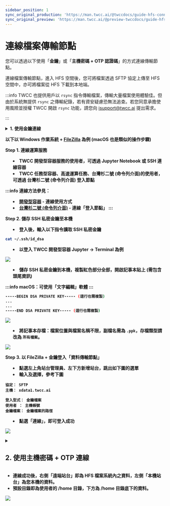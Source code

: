 ```yaml
---
sidebar_position: 1
sync_original_production: 'https://man.twcc.ai/@twccdocs/guide-hfs-connect-to-data-transfer-node-zh' 
sync_original_preview: 'https://man.twcc.ai/@preview-twccdocs/guide-hfs-connect-to-data-transfer-node-zh'
---
```


# 連線檔案傳輸節點

您可以透過以下使用「**金鑰**」或「**主機密碼 + OTP 認證碼**」的方式連線傳輸節點。

連線檔案傳輸節點，進入 HFS 空間後，您可將檔案透過 SFTP 協定上傳至 HFS 空間中，亦可將檔案從 HFS 下載到本地端。

:::info
TWCC 也提供用戶以 `rsync` 指令傳輸檔案，傳輸大量檔案使用體驗佳。但由於系統無提供 `rsync` 之傳輸紀錄，若有資安疑慮恐無法追查。若您同意承擔使用風險並授權 TWCC 開啟 `rsync` 功能，請您向 <ins><a href = "mailto: isupport@twcc.ai">isupport@twcc.ai</a></ins> 提出需求。


:::


<!-- 1 start -->

<details class="docspoiler">


<summary><b>1. 使用金鑰連線



以下以 Windows 作業系統 + [<ins>FileZilla</ins>](https://filezilla-project.org) 為例 (macOS 也是類似的操作步驟)

<b>Step 1. 連線運算服務</b> 

- TWCC 開發型容器服務的使用者，可透過 Jupyter Notebook 或 SSH 連線容器
- TWCC 任務型容器、高速運算任務、台灣杉二號 (命令列介面)的使用者，可透過 台灣杉二號 (命令列介面) 登入節點

:::info
連線方法參見：
- [<ins>開發型容器</ins>](https://www.twcc.ai/doc?page=container&euqinu=true#%E9%80%A3%E7%B7%9A%E4%BD%BF%E7%94%A8%E6%96%B9%E5%BC%8F) - 連線使用方式
- [<ins>台灣杉二號 (命令列介面)</ins>](https://man.twcc.ai/s/B15nJXe-B#2-%E7%99%BB%E5%85%A5%E3%80%8C%E7%99%BB%E5%85%A5%E7%AF%80%E9%BB%9E%E3%80%8D) - 連線「登入節點」
:::

<b>Step 2. 儲存 SSH 私密金鑰至本機</b>

- 登入後，輸入以下指令讀取 SSH 私密金鑰

```bash
cat ~/.ssh/id_dsa
```
- 以登入 TWCC 開發型容器 Jupyter -> Terminal 為例

![](https://cos.twcc.ai/SYS-MANUAL/uploads/upload_0ce21b053250616fd41773cfbc967439.png)


- 儲存 SSH 私密金鑰到本機，複製紅色部分全部，開啟記事本貼上 (需包含頭尾資訊)

:::info
macOS：可使用「文字編輯」軟體
:::
   
```bash
-----BEGIN DSA PRIVATE KEY----- (這行也需複製)
...
...
-----END DSA PRIVATE KEY----- (這行也需複製)
```

![](https://cos.twcc.ai/SYS-MANUAL/uploads/upload_e417c2dcdb8ba67f5e68fdefb344b739.png)


- 將記事本存檔：檔案位置與檔案名稱不限，副檔名需為 **`.ppk`**，存檔類型請改為 **`所有檔案`**。

![](https://cos.twcc.ai/SYS-MANUAL/uploads/upload_688acdfd3df164086cbc28988fcbfabb.png)



<b>Step 3. 以 FileZilla + 金鑰登入「資料傳輸節點」</b>

- 點選左上角站台管理員、左下方新增站台，跳出如下圖的選單
- 輸入及選擇，參考下圖

```
協定： SFTP
主機： xdata1.twcc.ai

登入型式： 金鑰檔案
使用者 ： 主機帳號
金鑰檔案： 金鑰檔案的路徑
```
- 點選「連線」，即可登入成功


![](https://cos.twcc.ai/SYS-MANUAL/uploads/upload_eefc4f0425480f57ea6e4b0585968cb1.png)



</details>

<!-- Space -->

<div style={{height:8+'px'}}></div>

<!-- 2. start -->

<details class="docspoiler">

<summary><b>

## 2. 使用主機密碼 + OTP 連線

</b></summary>


除上述使用金鑰的登入方式，HFS 也可使用 **密碼 + [OTP <i class="fa fa-question-circle fa-question-circle-for-service" aria-hidden="true"></i>](https://man.twcc.ai/@twccdocs/guide-service-hostname-pwd-otp-zh#%E5%8F%96%E5%BE%97-OTP-%E8%AA%8D%E8%AD%89%E7%A2%BC)** 之方式登入，請參考下方說明：

<b>Step 1. 下載支援 SFTP 連線並可兩段式驗證的軟體</b>

請下載安裝支援 SFTP 連線並可兩段式驗證的軟體 (例：[Filezilla](https://filezilla-project.org/)、[Cyberduck](https://cyberduck.io/download/)、[WinSCP](https://winscp.net/eng/download.php)...等)。

<b>Step 2. 連線檔案傳輸節點</b>

以下以 [<ins>Filezilla</ins>](https://filezilla-project.org/) 為操作示範，開啟軟體後：

![](https://cos.twcc.ai/SYS-MANUAL/uploads/upload_1224ee0b5e7b5ec0f8733c15c8f67bbb.png)


1. 開啟左上「**站台管理員**」
2. 協定：選擇 「**SFTP- SSH File Transfer Protocol**」
3. 主機：輸入 「**xdata1.twcc.ai**」
4. 登入型式： 選擇「**交談式**」
5. 使用者：輸入您的主機帳號 

![](https://cos.twcc.ai/SYS-MANUAL/uploads/upload_8785be275b2352339c6959581fc47f07.png)



6. 點選「**傳輸設定**」
7. 勾選「**限制同時連線數**」並設定最大連線數「**1**」：避免每次傳輸檔案，需重新輸入 密碼 與 OTP 之步驟。

:::info
勾選後，當多檔案進行傳輸時，一次僅能傳輸一個檔案，若使用上不便，建議改用金鑰的方式連線。
:::

8. 點選「**連線**」

<b>

Step 3. 輸入主機密碼及 [OTP <i class="fa fa-question-circle fa-question-circle-for-service" aria-hidden="true"></i>](https://man.twcc.ai/@twccdocs/guide-service-hostname-pwd-otp-zh#%E5%8F%96%E5%BE%97-OTP-%E8%AA%8D%E8%AD%89%E7%A2%BC)

</b>

![](https://cos.twcc.ai/SYS-MANUAL/uploads/upload_92b59625eba5f2dbaff85d5c2c030e19.png)


9. 輸入您的主機密碼
10. 點選「**連線**」 

![](https://cos.twcc.ai/SYS-MANUAL/uploads/upload_7aead02c0c6c3a346672cd55f878fe13.png)


11. 輸入「**OTP**」 
12. 點選「**連線**」


:::info
1. [<ins>忘記主機帳號？</ins>](https://man.twcc.ai/@twccdocs/guide-service-hostname-pwd-otp-zh#%E9%87%8D%E7%BD%AE%E4%B8%BB%E6%A9%9F%E5%AF%86%E7%A2%BC)
2. [<ins>忘記密碼？</ins>](https://man.twcc.ai/@twccdocs/guide-service-hostname-pwd-otp-zh#%E9%87%8D%E7%BD%AE%E4%B8%BB%E6%A9%9F%E5%AF%86%E7%A2%BC)
3. [<ins>如何取得 OTP？</ins>](https://man.twcc.ai/@twccdocs/guide-service-hostname-pwd-otp-zh#%E5%8F%96%E5%BE%97-OTP-%E8%AA%8D%E8%AD%89%E7%A2%BC)
:::


</details>

<div></div>

- 連線成功後，右側「遠端站台」即為 HFS 檔案系統內之資料，左側「本機站台」為您本機的資料。
- 預設目錄即為使用者的 /home 目錄，下方為 /home 目錄底下的資料。

![](https://cos.twcc.ai/SYS-MANUAL/uploads/upload_e69ea54b6ed112035eeee732fdda0016.png)

